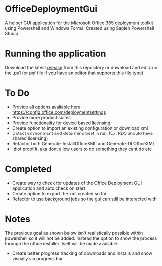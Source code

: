 # OfficeDeploymentGui
A helper GUI application for the Microsoft Office 365 deployment toolkit using Powershell and Windows Forms. Created using Sapien Powershell Studio

# Running the application
Download the latest [release](https://github.com/serialscriptr/OfficeDeploymentGui/releases/latest) from this repository or download and edit/run the .ps1 (or psf file if you have an editor that supports this file type)

# To Do
- Provide all options avaliable here: https://config.office.com/deploymentsettings
- Provide more product suites
- Provide functionality for device based licensing
- Create option to import an existing configuration or download xml
- Detect environment and determine best install (Ex: RDS should have shared licensing)
- Refactor both Generate-InstallOfficeXML and Generate-DLOfficeXML
- Idiot proof it, aka dont allow users to do something they cant do etc

# Completed
- Create way to check for updates of the Office Deployment GUI application and auto check on start
- Create option to export the xml created so far
- Refactor to use background jobs so the gui can still be interacted with

# Notes
The previous goal as shown below isn't realistically possible within powershell so it will not be added. Instead the option to show the process through the office installer itself will be made available.
- Create better progress tracking of downloads and installs and show visually via progress bar
